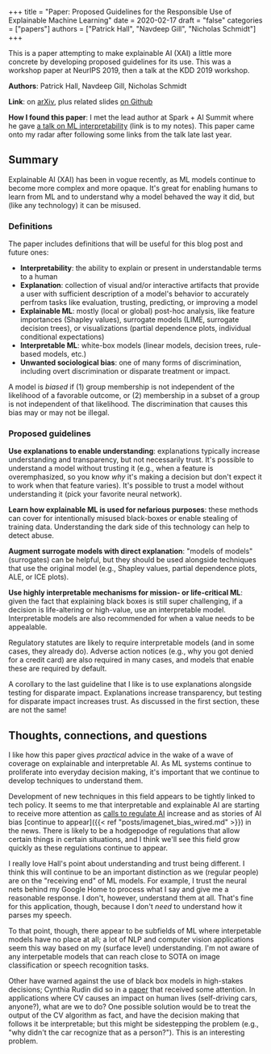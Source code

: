 +++
title = "Paper: Proposed Guidelines for the Responsible Use of Explainable Machine Learning"
date = 2020-02-17
draft = "false"
categories = ["papers"]
authors = ["Patrick Hall", "Navdeep Gill", "Nicholas Schmidt"]
+++

This is a paper attempting to make explainable AI (XAI) a little more concrete by developing proposed guidelines for its use. This was a workshop paper at NeurIPS 2019, then a talk at the KDD 2019 workshop.

<!--more-->

**Authors**: Patrick Hall, Navdeep Gill, Nicholas Schmidt

**Link**: on [arXiv](https://arxiv.org/abs/1906.03533), plus related slides [on Github](https://github.com/jphall663/kdd_2019)

**How I found this paper**: I met the lead author at Spark + AI Summit where he gave [a talk on ML interpretability](https://tusharc.dev/spark/interpretable_ai.html) (link is to my notes). This paper came onto my radar after following some links from the talk late last year.

## Summary
Explainable AI (XAI) has been in vogue recently, as ML models continue to become more complex and more opaque. It's great for enabling humans to learn from ML and to understand why a model behaved the way it did, but (like any technology) it can be misused.

### Definitions

The paper includes definitions that will be useful for this blog post and future ones:

 * **Interpretability**: the ability to explain or present in understandable terms to a human
 * **Explanation**: collection of visual and/or interactive artifacts that provide a user with sufficient description of a model's behavior to accurately perfrom tasks like evaluation, trusting, predicting, or improving a model
 * **Explainable ML**: mostly (local or global) post-hoc analysis, like feature importances (Shapley values), surrogate models (LIME, surrogate decision trees), or visualizations (partial dependence plots, individual conditional expectations)
 * **Interpretable ML**: white-box models (linear models, decision trees, rule-based models, etc.)
 * **Unwanted sociological bias**: one of many forms of discrimination, including overt discrimination or disparate treatment or impact.

A model is *biased* if (1) group membership is not independent of the likelihood of a favorable outcome, or (2) membership in a subset of a group is not independent of that likelihood. The discrimination that causes this bias may or may not be illegal.

### Proposed guidelines
**Use explanations to enable understanding**: explanations typically increase understanding and transparency, but not necessarily trust. It's possible to understand a model without trusting it (e.g., when a feature is overemphasized, so you know *why* it's making a decision but don't expect it to work when that feature varies). It's possible to trust a model without understanding it (pick your favorite neural network).

**Learn how explainable ML is used for nefarious purposes**: these methods can cover for intentionally misused black-boxes or enable stealing of training data. Understanding the dark side of this technology can help to detect abuse.

**Augment surrogate models with direct explanation**: "models of models" (surrogates) can be helpful, but they should be used alongside techniques that use the original model (e.g., Shapley values, partial dependence plots, ALE, or ICE plots).

**Use highly interpretable mechanisms for mission- or life-critical ML**: given the fact that explaining black boxes is still super challenging, if a decision is life-altering or high-value, use an interpretable model. Interpretable models are also recommended for when a value needs to be appealable.

Regulatory statutes are likely to require interpretable models (and in some cases, they already do). Adverse action notices (e.g., why you got denied for a credit card) are also required in many cases, and models that enable these are required by default.

A corollary to the last guideline that I like is to use explanations alongside testing for disparate impact. Explanations increase transparency, but testing for disparate impact increases trust. As discussed in the first section, these are not the same!


## Thoughts, connections, and questions
I like how this paper gives *practical* advice in the wake of a wave of coverage on explainable and interpretable AI. As ML systems continue to proliferate into everyday decision making, it's important that we continue to develop techniques to understand them.

Development of new techniques in this field appears to be tightly linked to tech policy. It seems to me that interpretable and explainable AI are starting to receive more attention as [calls to regulate AI](https://www.bbc.com/news/technology-51178198) increase and as stories of AI bias [continue to appear]({{< ref "posts/imagenet_bias_wired.md" >}}) in the news. There is likely to be a hodgepodge of regulations that allow certain things in certain situations, and I think we'll see this field grow quickly as these regulations continue to appear.

I really love Hall's point about understanding and trust being different. I think this will continue to be an important distinction as we (regular people) are on the "receiving end" of ML models. For example, I trust the neural nets behind my Google Home to process what I say and give me a reasonable response. I don't, however, understand them at all. That's fine for this application, though, because I don't *need* to understand how it parses my speech.

To that point, though, there appear to be subfields of ML where interpetable models have no place at all; a lot of NLP and computer vision applications seem this way based on my (surface level) understanding. I'm not aware of any interpetable models that can reach close to SOTA on image classification or speech recognition tasks.

Other have warned against the use of black box models in high-stakes decisions; Cynthia Rudin did so in a [paper](https://www.nature.com/articles/s42256-019-0048-x) that received some attention. In applications where CV causes an impact on human lives (self-driving cars, anyone?), what are we to do? One possible solution would be to treat the output of the CV algorithm as fact, and have the decision making that follows it be interpretable; but this might be sidestepping the problem (e.g., "why didn't the car recognize that as a person?"). This is an interesting problem.
